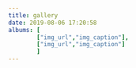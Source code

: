 ```yaml
---
title: gallery
date: 2019-08-06 17:20:58
albums: [
        ["img_url","img_caption"],
        ["img_url","img_caption"]
        ]
---
```

